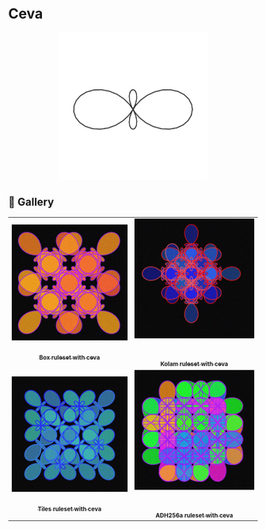 # Ceva

<p align="center"><img src="shape_images/ceva.jpg" alt="ceva" width="300px"></p>

## 🌄 Gallery

<!-- IMAGE-LIST:START - Do not remove or modify this section -->
<!-- prettier-ignore-start -->
<!-- markdownlint-disable -->
<table>
  <tbody>
   <tr>
     <td align="center"><a href=""> <img class="img" src="../assets/Ruleset-shape-examples/box-ceva.jpg" alt="Box ruleset with ceva" style="vertical-align:top;" width="500" /><br /><sub><b><br/>Box ruleset with ceva</b></sub></a></td>
     <td align="center"><a href=""> <img class="img" src="../assets/Ruleset-shape-examples/kolam-ceva.jpg" alt="Kolam ruleset with ceva" style=" display: block;
    margin-left: auto;
    margin-right: auto;" width="500" /><br /><sub><b><br/>Kolam ruleset with ceva</b></sub></a></td>
    </tr>
    <tr>
     <td align="center"><a href=""> <img class="img" src="../assets/Ruleset-shape-examples/tiles-ceva.jpg" alt="Tiles ruleset with ceva" style="vertical-align:top;" width="500" /><br /><sub><b><br/>Tiles ruleset with ceva</b></sub></a></td>
     <td align="center"><a href=""> <img class="img" src="../assets/Ruleset-shape-examples/adh256a-ceva.jpg" alt="ADH256a ruleset with ceva" style=" display: block;
    margin-left: auto;
    margin-right: auto;" width="500" /><br /><sub><b><br/>ADH256a ruleset with ceva</b></sub></a></td>
    </tr>
    
  
    
 </tbody>
</table>

<!-- markdownlint-restore -->
<!-- prettier-ignore-end -->

<!-- IMAGE-LIST:END -->
